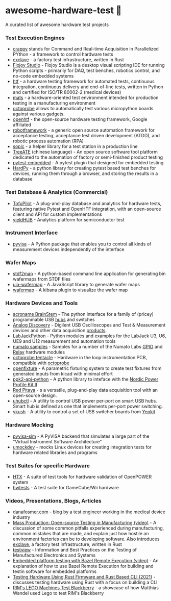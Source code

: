 # awesome-hardware-test :robot:
A curated list of awesome hardware test projects

### Test Execution Engines
- [crappy](https://github.com/LaboratoireMecaniqueLille/crappy) stands for Command and Real-time Acquisition in Parallelized PYthon - a framework to control hardware tests
- [exclave](https://github.com/exclave/exclave) - a factory test infrastructure, written in Rust
- [Flojoy Studio](https://github.com/flojoy-ai/studio) - Flojoy Studio is a desktop visual scripting IDE for running Python scripts - primarily for DAQ, test benches, robotics control, and no-code embedded systems
- [htf](https://docs.hilster.io/htf/latest/) - a hardware testing framework for automated tests, continuous integration, continuous delivery and end-of-line tests, written in Python and certified for ISO/TR 80002-2 (medical devices)
- [mats](https://github.com/slightlynybbled/mats) - a hardware-oriented test environment intended for production testing in a manufacturing environment
- [octoprobe](https://github.com/octoprobe/octoprobe) allows to automatically test various micropython boards against various gadgets.
- [openhtf](https://github.com/google/openhtf) - the open-source hardware testing framework, Google affiliated
- [robotframework](https://github.com/robotframework/robotframework) - a generic open source automation framework for acceptance testing, acceptance test driven development (ATDD), and robotic process automation (RPA)
- [sopic](https://github.com/FeetMe/sopic/) - a helper library for a test station in a production line
- [TreeATE](https://github.com/WilliamYinwei/TreeATE) (chinese language) - An open source software tool platform dedicated to the automation of factory or semi-finished product testing
- [pytest-embedded](https://github.com/espressif/pytest-embedded) - A pytest plugin that designed for embedded testing
- [HardPy](https://github.com/everypinio/hardpy) - a python library for creating pytest based test benches for devices, running them through a browser, and storing the results in a database

### Test Database & Analytics (Commercial)
- [TofuPilot](https://www.tofupilot.com/) - A plug-and-play database and analytics for hardware tests, featuring native Pytest and OpenHTF integration, with an open-source client and API for custom implementations
- [yieldHUB](https://www.yieldhub.com) - Analytics platform for semiconductor test

### Instrument Interface
- [pyvisa](https://github.com/pyvisa/pyvisa) - A Python package that enables you to control all kinds of measurement devices independently of the interface

### Wafer Maps
- [stdf2map](https://github.com/CozumelDiver/stdf2map) - A python-based command line application for generating bin wafermaps from STDF files
- [uia-wafermap](https://github.com/uia4w/uia-wafermap) - A JavaScript library to generate wafer maps
- [wafermap](https://github.com/guanghaofan/wafermap) - A kibana plugin to visualize the wafer map

### Hardware Devices and Tools
- [acroname BrainStem](https://acroname.com/reference/python/USB.html) - The python interface for a family of (pricey) programmable USB [hubs](https://acroname.com/programmable-and-software-controlled-usb-hubs-and-switches) and switches
- [Analog Discovery](https://digilent.com/shop/discovery-essentials/) - Digilent USB Oscilloscopes and Test & Measurement devices and other data acquisition [products](https://digilent.com/shop/products/).
- [LabJackPython](https://github.com/labjack/LabJackPython) - Python modules and examples for the LabJack U3, U6, UE9 and U12 measurement and automation tools
- [numato samples](https://github.com/numato/samplecode) - Samples for a number of the Numato Labs [GPIO](https://numato.com/product-category/automation/gpio-modules/) and [Relay](https://numato.com/product-category/automation/relay-modules/) hardware modules
- [octoprobe tentacle](https://github.com/octoprobe/tentacle) - Hardware in the loop instrumentation PCB, compatible with [octoprobe](https://github.com/octoprobe/octoprobe)
- [openfixture](https://github.com/tinylabs/openfixture) - A parametric fixturing system to create test fixtures from generated inputs from kicad with minimal effort
- [ppk2-api-python](https://github.com/IRNAS/ppk2-api-python) - A python library to inteface with the [Nordic Power Profile Kit II](https://www.nordicsemi.com/Products/Development-hardware/Power-Profiler-Kit-2)
- [Red Pitaya](https://redpitaya.com/) - s a versatile, plug-and-play data acquisition tool with an open-source design.
- [uhubctl](https://github.com/mvp/uhubctl) - A utility to control USB power per-port on smart USB hubs. Smart hub is defined as one that implements per-port power switching.
- [ykush](https://github.com/Yepkit/ykush) - A utility to control a set of USB switcher boards from [Yepkit](https://www.yepkit.com/home)

### Hardware Mocking
- [pyvisa-sim](https://github.com/pyvisa/pyvisa-sim) - A PyVISA backend that simulates a large part of the "Virtual Instrument Software Architecture"
- [umockdev](https://github.com/martinpitt/umockdev) - mocks Linux devices for creating integration tests for hardware related libraries and programs

### Test Suites for specific Hardware
- [HTX](https://github.com/open-power/HTX) - A suite of test tools for hardware validation of OpenPOWER system
- [hwtests](https://github.com/dolphin-emu/hwtests) - A test suite for GameCube/Wii hardware

### Videos, Presentations, Blogs, Articles
- [danafosmer.com](https://www.danafosmer.com/) - blog by a test engineer working in the medical device industry
- [Mass Production: Open-source Testing in Manufacturing (video)](https://www.youtube.com/watch?v=pcyuzB3qLVo) - A discussion of some common pitfalls experienced during manufacturing, common mistakes that are made, and explain just how hostile an environment factories can be to developing software. Also introduces [exclave](https://github.com/exclave/exclave), a factory test infrastructure, written in Rust
- [testview](https://testview.wordpress.com/) - Information and Best Practices on the Testing of Manufactured Electronics and Systems
- [Embedded platform testing with Bazel Remote Execution (video)](https://www.youtube.com/watch?v=31NbVHEdUWE) - An explanation of how to use Bazel Remote Execution for building and testin software for embedded platforms
- [Testing Hardware Using Rust Firmware and Rust Based CLI (2021)](https://www.jaredwolff.com/testing-hardware-using-rust/) - discusses testing hardware using Rust with a focus on building a CLI
- [RIM's LEGO Machines Test Blackberry](https://www.sentex.ca/~mwandel/legos/legos.html) - a showcase of how Matthias Wandel used Lego to test RIM's Blackberry
